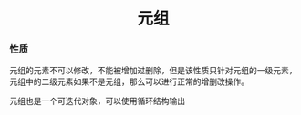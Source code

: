 <center><h1>
  元组
  </h1></center>

### 性质

元组的元素不可以修改，不能被增加过删除，但是该性质只针对元组的一级元素，元组中的二级元素如果不是元组，那么可以进行正常的增删改操作。

元组也是一个可迭代对象，可以使用循环结构输出

